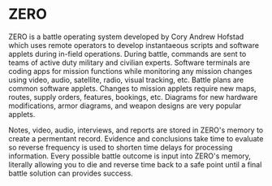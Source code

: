 # ZERO
ZERO is a battle operating system developed by Cory Andrew Hofstad which uses remote operators to develop instantaeous scripts and software applets during in-field operations. During battle, commands are sent to teams of active duty military and civilian experts. Software terminals are coding apps for mission functions while monitoring any mission changes using video, audio, satellite, radio, visual tracking, etc. Battle plans are common software applets. Changes to mission applets require new maps, routes, supply orders, features, bookings, etc. Diagrams for new hardware modifications, armor diagrams, and weapon designs are very popular applets.

Notes, video, audio, interviews, and reports are stored in ZERO's memory to create a permentant record. Evidence and conclusions take time to evaluate so reverse frequency is used to shorten time delays for processing information. Every possible battle outcome is input into ZERO's memory, literally allowing you to die and reverse time back to a safe point until a final battle solution can provides success.
